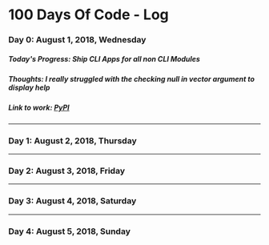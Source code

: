 # 100 Days Of Code - **Log**

### **Day 0: August 1, 2018, Wednesday**

##### **Today's Progress**: Ship CLI Apps for all non CLI Modules

##### **Thoughts:** I really struggled with the checking null in vector argument to display help

##### **Link to work:** [PyPI](https://pypi.org/user/yoginth/)

---

### Day 1: August 2, 2018, Thursday



---

### Day 2: August 3, 2018, Friday



---

### Day 3: August 4, 2018, Saturday



---

### Day 4: August 5, 2018, Sunday


